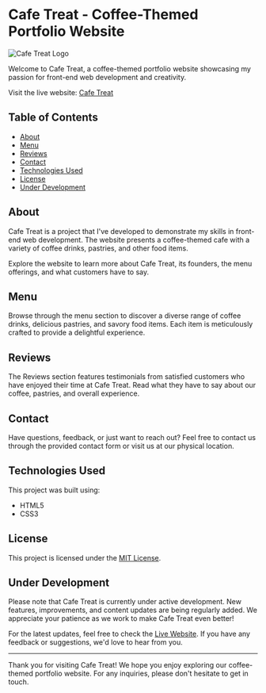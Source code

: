 # Cafe Treat - Coffee-Themed Portfolio Website

![Cafe Treat Logo](/images/mobile.gif)

Welcome to Cafe Treat, a coffee-themed portfolio website showcasing my passion for front-end web development and creativity.

Visit the live website: [Cafe Treat](https://zik-tech.github.io/cafe-project/)

## Table of Contents

- [About](#about)
- [Menu](#menu)
- [Reviews](#reviews)
- [Contact](#contact)
- [Technologies Used](#technologies-used)
- [License](#license)
- [Under Development](#under-development)

## About

Cafe Treat is a project that I've developed to demonstrate my skills in front-end web development. The website presents a coffee-themed cafe with a variety of coffee drinks, pastries, and other food items.

Explore the website to learn more about Cafe Treat, its founders, the menu offerings, and what customers have to say.

## Menu

Browse through the menu section to discover a diverse range of coffee drinks, delicious pastries, and savory food items. Each item is meticulously crafted to provide a delightful experience.

## Reviews

The Reviews section features testimonials from satisfied customers who have enjoyed their time at Cafe Treat. Read what they have to say about our coffee, pastries, and overall experience.

## Contact

Have questions, feedback, or just want to reach out? Feel free to contact us through the provided contact form or visit us at our physical location.

## Technologies Used

This project was built using:

- HTML5
- CSS3

## License

This project is licensed under the [MIT License](LICENSE).

## Under Development

Please note that Cafe Treat is currently under active development. New features, improvements, and content updates are being regularly added. We appreciate your patience as we work to make Cafe Treat even better!

For the latest updates, feel free to check the [Live Website](https://zik-tech.github.io/cafe-project/). If you have any feedback or suggestions, we'd love to hear from you.

---

Thank you for visiting Cafe Treat! We hope you enjoy exploring our coffee-themed portfolio website. For any inquiries, please don't hesitate to get in touch.
